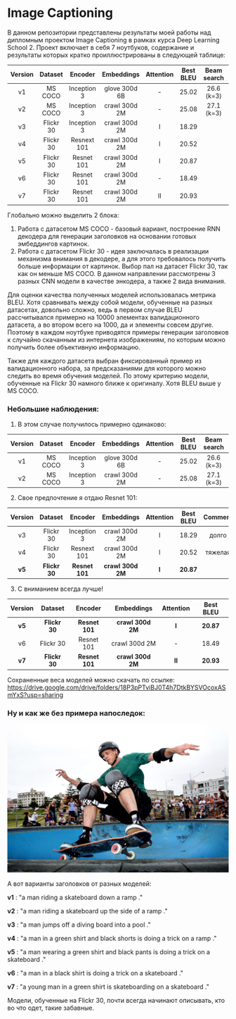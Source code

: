 # Image Captioning

В данном репозитории представлены результаты моей работы над дипломным проектом Image Captioning в рамках курса Deep Learning School 2. Проект включает в себя 7 ноутбуков, содержание и результаты которых кратко проиллюстрированы в следующей таблице:

| Version | Dataset | Encoder | Embeddings | Attention | Best BLEU | Beam search | Comment |
|:-------:|:-------:|:-------:|:----------:|:---------:|:---------:|:-----------:|:-------:|
| v1      | MS COCO | Inception 3 | glove 300d 6B | - | 25.02 | 26.6 (k=3) |
| v2      | MS COCO | Inception 3 | crawl 300d 2M | - | 25.08 | 27.1 (k=3) | + fc |
| v3      | Flickr 30 | Inception 3 | crawl 300d 2M | I | 18.29 | | долго |
| v4      | Flickr 30 | Resnext 101 | crawl 300d 2M | I | 20.52 | | тяжелая |
| v5      | Flickr 30 | Resnet 101 | crawl 300d 2M | I | 20.87 | 
| v6      | Flickr 30 | Resnet 101 | crawl 300d 2M | - | 18.49 | 
| v7      | Flickr 30 | Resnet 101 | crawl 300d 2M | II | 20.93 | | bmm |

Глобально можно выделить 2 блока:

1. Работа с датасетом MS COCO - базовый вариант, построение RNN декодера для генерации заголовков на основании готовых эмбеддингов картинок.
2. Работа с датасетом Flickr 30 - идея заключалась в реализации механизма внимания в декодере, а для этого требовалось получить больше информации от картинок. Выбор пал на датасет Flickr 30, так как он меньше MS COCO. В данном направлении рассмотрены 3 разных CNN модели в качестве энкодера, а также 2 вида внимания.

Для оценки качества полученных моделей использовалась метрика BLEU. Хотя сравнивать между собой модели, обученные на разных датасетах, довольно сложно, ведь в первом случае BLEU рассчитывался примерно на 10000 элементах валидационного датасета, а во втором всего на 1000, да и элементы совсем другие. 
Поэтому в каждом ноутбуке приводятся примеры генерации заголовков к случайно скачанным из интернета изображениям, по которым можно получить более объективную информацию.

Также для каждого датасета выбран фиксированный пример из валидационного набора, за предсказаниями для которого можно следить во время обучения моделей. По этому критерию модели, обученные на Flickr 30 намного ближе к оригиналу. Хотя BLEU выше у MS COCO.

### Небольшие наблюдения:

1. В этом случае получилось примерно одинаково:

| Version | Dataset | Encoder | Embeddings | Attention | Best BLEU | Beam search | Comment |
|:-------:|:-------:|:-------:|:----------:|:---------:|:---------:|:-----------:|:-------:|
| v1      | MS COCO | Inception 3 | glove 300d 6B | - | 25.02 | 26.6 (k=3) |
| v2      | MS COCO | Inception 3 | crawl 300d 2M | - | 25.08 | 27.1 (k=3) | + fc |

2. Свое предпочтение я отдаю Resnet 101:

| Version | Dataset | Encoder | Embeddings | Attention | Best BLEU | Comment |
|:-------:|:-------:|:-------:|:----------:|:---------:|:---------:|:-------:|
| v3      | Flickr 30 | Inception 3 | crawl 300d 2M | I | 18.29 | долго |
| v4      | Flickr 30 | Resnext 101 | crawl 300d 2M | I | 20.52 | тяжелая |
| **v5**      | **Flickr 30** | **Resnet 101** | **crawl 300d 2M** | **I** | **20.87** |

3. С вниманием всегда лучше!

| Version | Dataset | Encoder | Embeddings | Attention | Best BLEU |
|:-------:|:-------:|:-------:|:----------:|:---------:|:---------:|
| **v5**      | **Flickr 30** | **Resnet 101** | **crawl 300d 2M** | **I** | **20.87** | 
| v6      | Flickr 30 | Resnet 101 | crawl 300d 2M | - | 18.49 | 
| **v7**      | **Flickr 30** | **Resnet 101** | **crawl 300d 2M** | **II** | **20.93** |


Сохраненные веса моделей можно скачать по ссылке:
https://drive.google.com/drive/folders/18P3pPTviBJ0T4h7DtkBYSVOcoxASmYxS?usp=sharing

### Ну и как же без примера напоследок:

![Иллюстрация к проекту](https://github.com/IrinaGorbunova/Image_captioning/blob/master/img.jpg)

А вот варианты заголовков от разных моделей:

**v1** : "a man riding a skateboard down a ramp ."

**v2** : "a man riding a skateboard up the side of a ramp ."

**v3** : "a man jumps off a diving board into a pool ."

**v4** : "a man in a green shirt and black shorts is doing a trick on a ramp ."

**v5** : "a man wearing a green shirt and black pants is doing a trick on a skateboard ."

**v6** : "a man in a black shirt is doing a trick on a skateboard ."

**v7** : "a young man in a green shirt is skateboarding on a skateboard ."

Модели, обученные на Flickr 30, почти всегда начинают описывать, кто во что одет, такие забавные.
